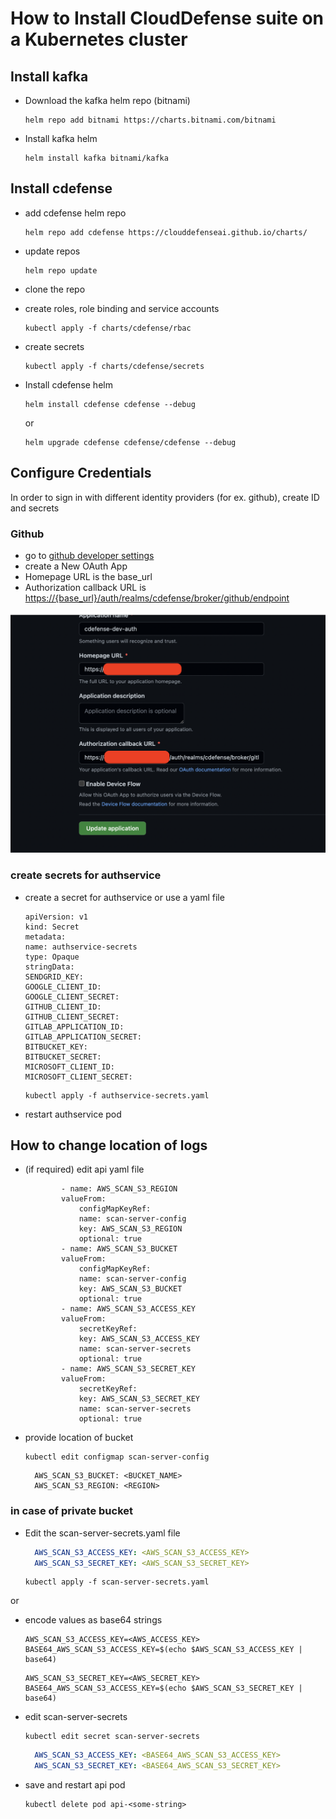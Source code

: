 # How to Install CloudDefense suite on a Kubernetes cluster

## Install kafka

- Download the kafka helm repo (bitnami)

    ```
    helm repo add bitnami https://charts.bitnami.com/bitnami
    ```

- Install kafka helm

    ```
    helm install kafka bitnami/kafka
    ```

## Install cdefense

- add cdefense helm repo

    ```
    helm repo add cdefense https://clouddefenseai.github.io/charts/  
    ```

- update repos

    ```
    helm repo update
    ```

- clone the repo
- create roles, role binding and service accounts

    ```
    kubectl apply -f charts/cdefense/rbac
    ```

- create secrets

    ```
    kubectl apply -f charts/cdefense/secrets
    ```

- Install cdefense helm

    ```
    helm install cdefense cdefense --debug
    ```

    or

    ```
    helm upgrade cdefense cdefense/cdefense --debug
    ```

## Configure Credentials

In order to sign in with different identity providers (for ex. github), create ID and secrets

### Github

- go to [github developer settings](https://github.com/settings/developers)
- create a New OAuth App
- Homepage URL is the base_url
- Authorization callback URL is <https://{base_url}/auth/realms/cdefense/broker/github/endpoint>

![](/images/github-auth.png)

### create secrets for authservice

- create a secret for authservice or use a yaml file

    ```
    apiVersion: v1
    kind: Secret
    metadata:
    name: authservice-secrets
    type: Opaque
    stringData:
    SENDGRID_KEY: 
    GOOGLE_CLIENT_ID: 
    GOOGLE_CLIENT_SECRET: 
    GITHUB_CLIENT_ID: 
    GITHUB_CLIENT_SECRET: 
    GITLAB_APPLICATION_ID: 
    GITLAB_APPLICATION_SECRET: 
    BITBUCKET_KEY: 
    BITBUCKET_SECRET: 
    MICROSOFT_CLIENT_ID: 
    MICROSOFT_CLIENT_SECRET: 
    ```

    ```
    kubectl apply -f authservice-secrets.yaml
    ```

- restart authservice pod

## How to change location of logs

- (if required) edit api yaml file

    ```
            - name: AWS_SCAN_S3_REGION
            valueFrom:
                configMapKeyRef:
                name: scan-server-config
                key: AWS_SCAN_S3_REGION
                optional: true
            - name: AWS_SCAN_S3_BUCKET
            valueFrom:
                configMapKeyRef:
                name: scan-server-config
                key: AWS_SCAN_S3_BUCKET
                optional: true
            - name: AWS_SCAN_S3_ACCESS_KEY
            valueFrom:
                secretKeyRef:
                key: AWS_SCAN_S3_ACCESS_KEY
                name: scan-server-secrets
                optional: true
            - name: AWS_SCAN_S3_SECRET_KEY
            valueFrom:
                secretKeyRef:
                key: AWS_SCAN_S3_SECRET_KEY
                name: scan-server-secrets
                optional: true
    ```

- provide location of bucket

  ```
  kubectl edit configmap scan-server-config
  ```

  ```
    AWS_SCAN_S3_BUCKET: <BUCKET_NAME>
    AWS_SCAN_S3_REGION: <REGION>
  ```

### in case of private bucket

- Edit the scan-server-secrets.yaml file

  ```yaml
    AWS_SCAN_S3_ACCESS_KEY: <AWS_SCAN_S3_ACCESS_KEY>
    AWS_SCAN_S3_SECRET_KEY: <AWS_SCAN_S3_SECRET_KEY>
  ```

  ```
  kubectl apply -f scan-server-secrets.yaml
  ```

or

- encode values as base64 strings

  ```
  AWS_SCAN_S3_ACCESS_KEY=<AWS_ACCESS_KEY>
  BASE64_AWS_SCAN_S3_ACCESS_KEY=$(echo $AWS_SCAN_S3_ACCESS_KEY | base64)
  ```

  ```
  AWS_SCAN_S3_SECRET_KEY=<AWS_SECRET_KEY>
  BASE64_AWS_SCAN_S3_ACCESS_KEY=$(echo $AWS_SCAN_S3_SECRET_KEY | base64)
  ```

- edit scan-server-secrets

  ```
  kubectl edit secret scan-server-secrets
  ```

  ```yaml
    AWS_SCAN_S3_ACCESS_KEY: <BASE64_AWS_SCAN_S3_ACCESS_KEY>
    AWS_SCAN_S3_SECRET_KEY: <BASE64_AWS_SCAN_S3_SECRET_KEY>
  ```

- save and restart api pod

  ```
  kubectl delete pod api-<some-string>
  ```

